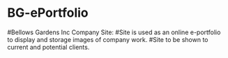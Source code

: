 # BG-ePortfolio
#Bellows Gardens Inc Company Site: 
#Site is used as an online e-portfolio to display and storage images of company work. 
#Site to be shown to current and potential clients.
